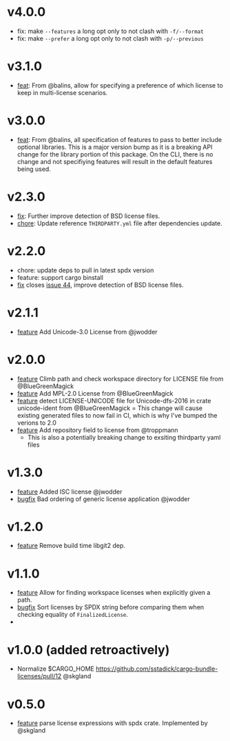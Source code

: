 # v4.0.0

- fix: make `--features` a long opt only to not clash with  `-f/--format`
- fix: make `--prefer` a long opt only to not clash with `-p/--previous`

# v3.1.0

- [feat](https://github.com/sstadick/cargo-bundle-licenses/pull/50): From @balins, allow for specifying a preference of which license to keep in multi-license scenarios.

# v3.0.0

- [feat](https://github.com/sstadick/cargo-bundle-licenses/pull/48): From @balins, all specification of features to pass to better include optional libraries. This is a major version bump as it is a breaking API change for the library portion of this package. On the CLI, there is no change and not specifiying features will result in the default features being used.

# v2.3.0

- [fix](https://github.com/sstadick/cargo-bundle-licenses/pull/46): Further improve detection of BSD license files.
- [chore](https://github.com/sstadick/cargo-bundle-licenses/pull/46): Update reference `THIRDPARTY.yml` file after dependencies update.

# v2.2.0

- chore: update deps to pull in latest spdx version
- feature: support cargo binstall
- [fix](https://github.com/sstadick/cargo-bundle-licenses/pull/45) closes [issue 44](https://github.com/sstadick/cargo-bundle-licenses/issues/44), improve detection of BSD license files.

# v2.1.1
- [feature](https://github.com/sstadick/cargo-bundle-licenses/pull/41) Add Unicode-3.0 License from @jwodder

# v2.0.0
- [feature](https://github.com/sstadick/cargo-bundle-licenses/pull/32) Climb path and check workspace directory for LICENSE file from @BlueGreenMagick
- [feature](https://github.com/sstadick/cargo-bundle-licenses/pull/33) Add MPL-2.0 License from @BlueGreenMagick
- [feature](https://github.com/sstadick/cargo-bundle-licenses/pull/34) detect LICENSE-UNICODE file for Unicode-dfs-2016 in crate unicode-ident from @BlueGreenMagick
	= This change will cause existing generated files to now fail in CI, which is why I've bumped the verions to 2.0
- [feature](https://github.com/sstadick/cargo-bundle-licenses/pull/30) Add repository field to license from @troppmann
	- This is also a potentially breaking change to exsiting thirdparty yaml files

# v1.3.0
- [feature](https://github.com/sstadick/cargo-bundle-licenses/pull/28) Added ISC license @jwodder
- [bugfix](https://github.com/sstadick/cargo-bundle-licenses/pull/29) Bad ordering of generic license application @jwodder

# v1.2.0
- [feature](https://github.com/sstadick/cargo-bundle-licenses/pull/16) Remove build time libgit2 dep.

# v1.1.0

- [feature](https://github.com/sstadick/cargo-bundle-licenses/pull/3) Allow for finding workspace licenses when explicitly given a path.
- [bugfix](https://github.com/sstadick/cargo-bundle-licenses/pull/14) Sort licenses by SPDX string before comparing them when checking equality of `FinalizedLicense`.
- 

# v1.0.0 (added retroactively)

- Normalize $CARGO_HOME https://github.com/sstadick/cargo-bundle-licenses/pull/12 @skgland

# v0.5.0

- [feature](https://github.com/sstadick/cargo-bundle-licenses/pull/11) parse license expressions with spdx crate. Implemented by @skgland
